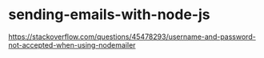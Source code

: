 # sending-emails-with-node-js
https://stackoverflow.com/questions/45478293/username-and-password-not-accepted-when-using-nodemailer